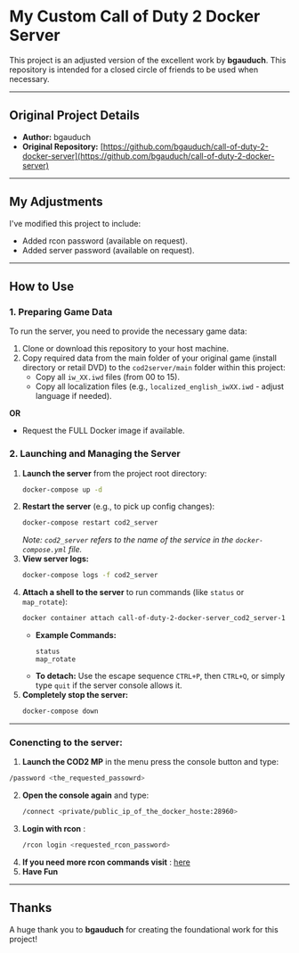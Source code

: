 # My Custom Call of Duty 2 Docker Server

This project is an adjusted version of the excellent work by **bgauduch**. This repository is intended for a closed circle of friends to be used when necessary.

---

## Original Project Details

* **Author:** bgauduch
* **Original Repository:** [https://github.com/bgauduch/call-of-duty-2-docker-server](https://github.com/bgauduch/call-of-duty-2-docker-server)

---

## My Adjustments

I've modified this project to include:

* Added rcon password (available on request).
* Added server password (available on request).

---

## How to Use

### 1. Preparing Game Data

To run the server, you need to provide the necessary game data:

1.  Clone or download this repository to your host machine.
2.  Copy required data from the main folder of your original game (install directory or retail DVD) to the `cod2server/main` folder within this project:
    * Copy all `iw_XX.iwd` files (from 00 to 15).
    * Copy all localization files (e.g., `localized_english_iwXX.iwd` - adjust language if needed).

**OR**

* Request the FULL Docker image if available.

### 2. Launching and Managing the Server

1.  **Launch the server** from the project root directory:
    ```bash
    docker-compose up -d
    ```
2.  **Restart the server** (e.g., to pick up config changes):
    ```bash
    docker-compose restart cod2_server
    ```
    *Note: `cod2_server` refers to the name of the service in the `docker-compose.yml` file.*
3.  **View server logs:**
    ```bash
    docker-compose logs -f cod2_server
    ```
4.  **Attach a shell to the server** to run commands (like `status` or `map_rotate`):
    ```bash
    docker container attach call-of-duty-2-docker-server_cod2_server-1
    ```
    * **Example Commands:**
        ```
        status
        map_rotate
        ```
    * **To detach:** Use the escape sequence `CTRL+P`, then `CTRL+Q`, or simply type `quit` if the server console allows it.
5.  **Completely stop the server:**
    ```bash
    docker-compose down
    ```

---
### Conencting to the server:
1.  **Launch the COD2 MP** in the menu press the console button and type:
   ```bash
   /password <the_requested_passowrd> 
   ```
2. **Open the console again** and type:
   ```bash
   /connect <private/public_ip_of_the_docker_hoste:28960>
   ```
3. **Login with rcon** :
   ```bash
   /rcon login <requested_rcon_password>
   ```
4.  **If you need more rcon commands visit** : [here](https://github.com/dcrnko/cod2-rcon-commands)
5.  **Have Fun**
---
## Thanks

A huge thank you to **bgauduch** for creating the foundational work for this project!
